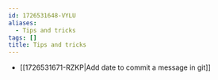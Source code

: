 ```yaml
---
id: 1726531648-VYLU
aliases:
  - Tips and tricks
tags: []
title: Tips and tricks
---
```


- [[1726531671-RZKP|Add date to commit a message in git]]
